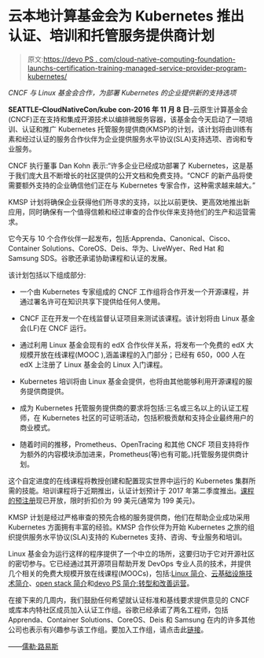 # 云本地计算基金会为 Kubernetes 推出认证、培训和托管服务提供商计划

> 原文:[https://devo PS . com/cloud-native-computing-foundation-launchs-certification-training-managed-service-provider-program-kubernetes/](https://devops.com/cloud-native-computing-foundation-launches-certification-training-managed-service-provider-program-kubernetes/)

*CNCF 与 Linux 基金会合作，为部署 Kubernetes 的企业提供新的支持选项*

**SEATTLE–CloudNativeCon/kube con-2016 年 11 月 8 日**–云原生计算基金会(CNCF)正在支持和集成开源技术以编排微服务容器，该基金会今天启动了一项培训、认证和推广 Kubernetes 托管服务提供商(KMSP)的计划，该计划将由训练有素和经过认证的服务合作伙伴为企业提供服务水平协议(SLA)支持选项、咨询和专业服务。

CNCF 执行董事 Dan Kohn 表示:“许多企业已经成功部署了 Kubernetes，这是基于我们庞大且不断增长的社区提供的公开文档和免费支持。“CNCF 的新产品将使需要额外支持的企业确信他们正在与 Kubernetes 专家合作，这种需求越来越大。”

KMSP 计划将确保企业获得他们所寻求的支持，以比以前更快、更高效地推出新应用，同时确保有一个值得信赖和经过审查的合作伙伴来支持他们的生产和运营需求。

它今天与 10 个合作伙伴一起发布，包括:Apprenda、Canonical、Cisco、Container Solutions、CoreOS、Deis、华为、LiveWyer、Red Hat 和 Samsung SDS。谷歌还承诺协助课程和认证的发展。

该计划包括以下组成部分:

*   一个由 Kubernetes 专家组成的 CNCF 工作组将合作开发一个开源课程，并通过署名许可在知识共享下提供给任何人使用。

*   CNCF 正在开发一个在线监督认证项目来测试该课程。该计划将由 Linux 基金会(LF)在 CNCF 运行。

*   通过利用 Linux 基金会现有的 edX 合作伙伴关系，将发布一个免费的 edX 大规模开放在线课程(MOOC ),涵盖课程的入门部分；已经有 650，000 人在 edX 上注册了 Linux 基金会的 Linux 入门课程。

*   Kubernetes 培训将由 Linux 基金会提供，也将由其他能够利用开源课程的服务提供商提供。

*   成为 Kubernetes 托管服务提供商的要求将包括:三名或三名以上的认证工程师，在 Kubernetes 社区的可证明活动，包括积极贡献和支持企业最终用户的商业模式。

*   随着时间的推移，Prometheus、OpenTracing 和其他 CNCF 项目支持将作为额外的内容模块添加进来，Prometheus(等)也有可能。)托管服务提供商计划。

这个自定进度的在线课程将教授创建和配置现实世界中运行的 Kubernetes 集群所需的技能。培训课程将于近期推出，认证计划预计于 2017 年第二季度推出。[课程的预注册](https://training.linuxfoundation.org/linux-courses/system-administration-training/kubernetes-fundamentals)现已开放，限时折扣价为 99 美元(通常为 199 美元)。

KMSP 计划是经过严格审查的预先合格的服务提供商，他们在帮助企业成功采用 Kubernetes 方面拥有丰富的经验。KMSP 合作伙伴为开始 Kubernetes 之旅的组织提供服务水平协议(SLA)支持的 Kubernetes 支持、咨询、专业服务和培训。

Linux 基金会为运行这样的程序提供了一个中立的场所，这要归功于它对开源社区的密切参与。它已经通过其开源项目帮助开发 DevOps 专业人员的技术，并提供几个相关的免费大规模开放在线课程(MOOCs)，包括:[Linux 简介](https://www.edx.org/course/introduction-linux-linuxfoundationx-lfs101x-0)、[云基础设施技术简介](https://www.edx.org/course/introduction-cloud-infrastructure-linuxfoundationx-lfs151-x)、[open stack 简介](https://www.edx.org/course/introduction-openstack-linuxfoundationx-lfs152x)和[devo PS 简介:转型和改善运营](https://www.edx.org/course/introduction-devops-transforming-linuxfoundationx-lfs161x)。

在接下来的几周内，我们鼓励任何希望就认证标准和基线要求提供意见的 CNCF 或库本内特社区成员加入认证工作组。谷歌已经承诺了两名工程师，包括 Apprenda、Container Solutions、CoreOS、Deis 和 Samsung 在内的许多其他公司也表示有兴趣参与该工作组。要加入工作组，请点击此[链接](https://lists.cncf.io/mailman/listinfo/cncf-kubernetescertwg.)。

——[儒勒·路易斯](https://devops.com/author/jules/)